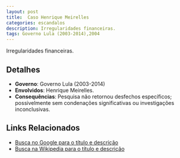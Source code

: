 ```yaml
---
layout: post
title:  Caso Henrique Meirelles
categories: escandalos
description: Irregularidades financeiras.
tags: Governo Lula (2003-2014),2004
---
```


Irregularidades financeiras.

## Detalhes
- **Governo**: Governo Lula (2003-2014)
- **Envolvidos**: Henrique Meirelles.
- **Consequências**: Pesquisa não retornou desfechos específicos; possivelmente sem condenações significativas ou investigações inconclusivas.

## Links Relacionados
- [Busca no Google para o título e descrição](https://www.google.com/search?q=Caso%20Henrique%20Meirelles%20Irregularidades%20financeiras.%20Governo%20Lula%20%282003-2014%29)
- [Busca na Wikipedia para o título e descrição](https://en.wikipedia.org/w/index.php?search=Caso%20Henrique%20Meirelles%20Irregularidades%20financeiras.%20Governo%20Lula%20%282003-2014%29)
